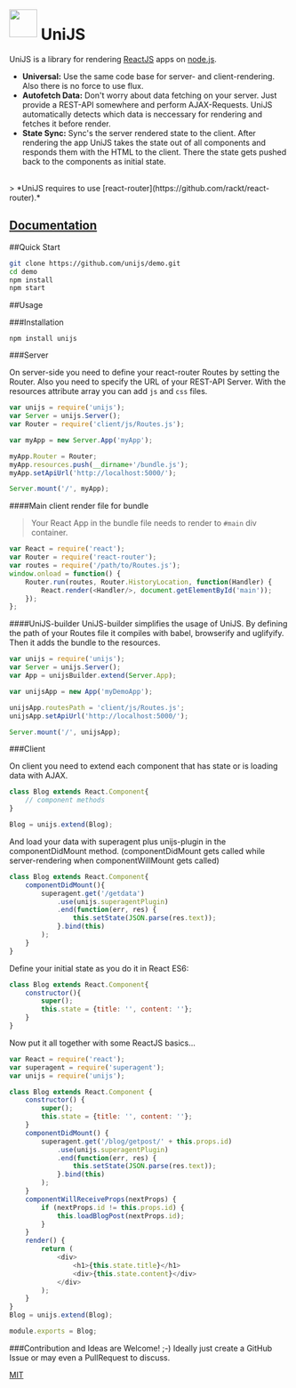 
# <img src="https://avatars0.githubusercontent.com/u/13003405?v=3&s=100" height="50" style="position: relative; top: -5px;" alt=""> UniJS

UniJS is a library for rendering [ReactJS](https://github.com/facebook/react) apps on [node.js](https://github.com/joyent/node).

* **Universal:** Use the same code base for server- and client-rendering. Also there is no force to use flux.
* **Autofetch Data:** Don't worry about data fetching on your server. Just provide a REST-API somewhere and perform AJAX-Requests. UniJS automatically detects which data is neccessary for rendering and fetches it before render.
* **State Sync:** Sync's the server rendered state to the client. After rendering the app UniJS takes the state out of all components and responds them with the HTML to the client. There the state gets pushed back to the components as initial state.

<br>
> *UniJS requires to use [react-router](https://github.com/rackt/react-router).*


<!--## Demo + Docu
* **Live:** [UniJS on Heroku](https://unijs.herokuapp.com/)<br>
 (it's free account so it may takes some time when the app sleeps)
* **Repo:** [unijs/unijs-demo](https://github.com/unijs/unijs-demo)-->

## [Documentation](./docs/Index.md)

##Quick Start

```sh
git clone https://github.com/unijs/demo.git
cd demo
npm install
npm start
```

##Usage

###Installation

`npm install unijs`

###Server

On server-side you need to define your react-router Routes by setting the Router. Also you need to specify the URL of your REST-API Server. With the resources attribute array you can add `js` and `css` files.

```js
var unijs = require('unijs');
var Server = unijs.Server();
var Router = require('client/js/Routes.js');

var myApp = new Server.App('myApp');

myApp.Router = Router;
myApp.resources.push(__dirname+'/bundle.js');
myApp.setApiUrl('http://localhost:5000/');

Server.mount('/', myApp);
```

####Main client render file for bundle
>Your React App in the bundle file needs to render to `#main` div container.

```js
var React = require('react');
var Router = require('react-router');
var routes = require('/path/to/Routes.js');
window.onload = function() {
	Router.run(routes, Router.HistoryLocation, function(Handler) {
		React.render(<Handler/>, document.getElementById('main'));
	});
};
```

####UniJS-builder
UniJS-builder simplifies the usage of UniJS. By defining the path of your Routes file it compiles with babel, browserify and uglifyify. Then it adds the bundle to the resources.

```js
var unijs = require('unijs');
var Server = unijs.Server();
var App = unijsBuilder.extend(Server.App);

var unijsApp = new App('myDemoApp');

unijsApp.routesPath = 'client/js/Routes.js';
unijsApp.setApiUrl('http://localhost:5000/');

Server.mount('/', unijsApp);
```

###Client

On client you need to extend each component that has state or is loading data with AJAX.

```js
class Blog extends React.Component{
	// component methods
}

Blog = unijs.extend(Blog);
```

And load your data with superagent plus unijs-plugin in the componentDidMount method. (componentDidMount gets called while server-rendering when componentWillMount gets called)

```js
class Blog extends React.Component{
	componentDidMount(){
		superagent.get('/getdata')
			.use(unijs.superagentPlugin)
			.end(function(err, res) {
				this.setState(JSON.parse(res.text));
			}.bind(this)
		);
	}
}
```

Define your initial state as you do it in React ES6:

```js
class Blog extends React.Component{
	constructor(){
		super();
		this.state = {title: '', content: ''};
	}
}
```

Now put it all together with some ReactJS basics...

```js
var React = require('react');
var superagent = require('superagent');
var unijs = require('unijs');

class Blog extends React.Component {
	constructor() {
		super();
		this.state = {title: '', content: ''};
	}
	componentDidMount() {
		superagent.get('/blog/getpost/' + this.props.id)
			.use(unijs.superagentPlugin)
			.end(function(err, res) {
				this.setState(JSON.parse(res.text));
			}.bind(this)
		);
	}
	componentWillReceiveProps(nextProps) {
		if (nextProps.id != this.props.id) {
			this.loadBlogPost(nextProps.id);
		}
	}
	render() {
		return (
			<div>
				<h1>{this.state.title}</h1>
				<div>{this.state.content}</div>
			</div>
		);
	}
}
Blog = unijs.extend(Blog);

module.exports = Blog;
```

###Contribution and Ideas are Welcome! ;-)
Ideally just create a GitHub Issue or may even a PullRequest to discuss.

[MIT](LICENSE)
